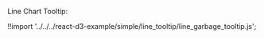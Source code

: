 Line Chart Tooltip:

<div id="line-garbage" class="demo"></div>
<script src="/react-d3-example/dist/simple/min/line_garbage_tooltip.min.js"></script>

!!import '../../../react-d3-example/simple/line_tooltip/line_garbage_tooltip.js';
